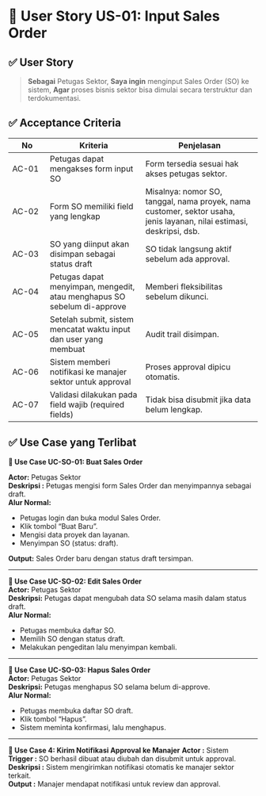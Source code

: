 # 🎯 User Story US-01: Input Sales Order
## ✅ User Story
> **Sebagai** Petugas Sektor,
**Saya ingin** menginput Sales Order (SO) ke sistem,
**Agar** proses bisnis sektor bisa dimulai secara terstruktur dan terdokumentasi.

## ✅ Acceptance Criteria
|<div style="width: 60px;">No</div>	|Kriteria |Penjelasan|
|-------|------|------|
|AC-01	|Petugas dapat mengakses form input SO	|Form tersedia sesuai hak akses petugas sektor.
|AC-02	|Form SO memiliki field yang lengkap	|Misalnya: nomor SO, tanggal, nama proyek, nama customer, sektor usaha, jenis layanan, nilai estimasi, deskripsi, dsb.|
|AC-03	|SO yang diinput akan disimpan sebagai status draft	|SO tidak langsung aktif sebelum ada approval.|
|AC-04	|Petugas dapat menyimpan, mengedit, atau menghapus SO sebelum di-approve	|Memberi fleksibilitas sebelum dikunci.|
|AC-05	|Setelah submit, sistem mencatat waktu input dan user yang membuat|	Audit trail disimpan.|
|AC-06	|Sistem memberi notifikasi ke manajer sektor untuk approval	|Proses approval dipicu otomatis.|
|AC-07	|Validasi dilakukan pada field wajib (required fields)	|Tidak bisa disubmit jika data belum lengkap.|

## ✅ Use Case yang Terlibat 

**🔹 Use Case UC-SO-01: Buat Sales Order**

**Actor:** Petugas Sektor  
**Deskripsi :** Petugas mengisi form Sales Order dan menyimpannya sebagai draft.  
**Alur Normal:**  
- Petugas login dan buka modul Sales Order.
- Klik tombol “Buat Baru”.
- Mengisi data proyek dan layanan.
- Menyimpan SO (status: draft).

**Output:** Sales Order baru dengan status draft tersimpan.
<hr>

**🔹 Use Case UC-SO-02: Edit Sales Order**  
**Actor:** Petugas Sektor  
**Deskripsi:** Petugas dapat mengubah data SO selama masih dalam status draft.  
**Alur Normal:**
- Petugas membuka daftar SO.
- Memilih SO dengan status draft.
- Melakukan pengeditan lalu menyimpan kembali.
<hr>

**🔹 Use Case UC-SO-03: Hapus Sales Order**  
**Actor:** Petugas Sektor  
**Deskripsi:** Petugas menghapus SO selama belum di-approve.  
**Alur Normal:**
- Petugas membuka daftar SO draft.
- Klik tombol “Hapus”.
- Sistem meminta konfirmasi, lalu menghapus.
<hr>

**🔹 Use Case 4: Kirim Notifikasi Approval ke Manajer**
**Actor :** Sistem  
**Trigger :** SO berhasil dibuat atau diubah dan disubmit untuk approval.  
**Deskripsi :** Sistem mengirimkan notifikasi otomatis ke manajer sektor terkait.  
**Output :** Manajer mendapat notifikasi untuk review dan approval.  
